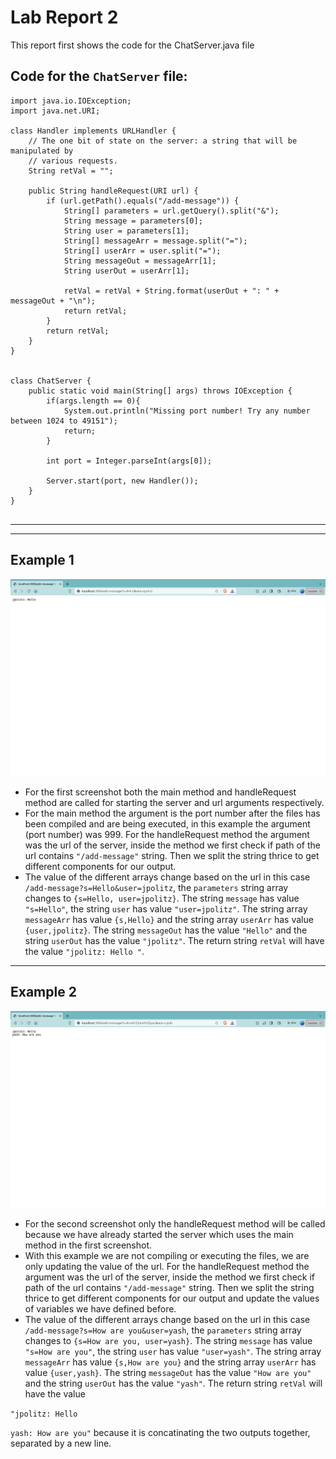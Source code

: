 # Lab Report 2
This report first shows the code for the ChatServer.java file 

## Code for the `ChatServer` file:
```
import java.io.IOException;
import java.net.URI;

class Handler implements URLHandler {
    // The one bit of state on the server: a string that will be manipulated by
    // various requests.
    String retVal = "";

    public String handleRequest(URI url) {
        if (url.getPath().equals("/add-message")) {
            String[] parameters = url.getQuery().split("&");
            String message = parameters[0];
            String user = parameters[1];
            String[] messageArr = message.split("=");
            String[] userArr = user.split("=");
            String messageOut = messageArr[1];
            String userOut = userArr[1];

            retVal = retVal + String.format(userOut + ": " + messageOut + "\n");
            return retVal;
        } 
        return retVal;
    }
}


class ChatServer {
    public static void main(String[] args) throws IOException {
        if(args.length == 0){
            System.out.println("Missing port number! Try any number between 1024 to 49151");
            return;
        }

        int port = Integer.parseInt(args[0]);

        Server.start(port, new Handler());
    }
}


```

---
---

## Example 1
![Image](ss1.png)

* For the first screenshot both the main method and handleRequest method are called for starting the server and url arguments respectively.
* For the main method the argument is the port number after the files has been compiled and are being executed, in this example the argument (port number) was 999. For the handleRequest method the argument was the url of the server, inside the method we first check if path of the url contains `"/add-message"` string. Then we split the string thrice to get different components for our output.
* The value of the different arrays change based on the url in this case `/add-message?s=Hello&user=jpolitz`, the `parameters` string array changes to `{s=Hello, user=jpolitz}`. The string  `message` has value `"s=Hello"`, the string `user` has value `"user=jpolitz"`. The string array `messageArr` has value `{s,Hello}` and the string array `userArr` has value `{user,jpolitz}`. The string `messageOut` has the value `"Hello"` and the string `userOut` has the value `"jpolitz"`. The return string `retVal` will have the value `"jpolitz: Hello
"`. 


---

## Example 2
![Image](ss2.png)

* For the second screenshot only the handleRequest method will be called because we have already started the server which uses the main method in the first screenshot.
* With this example we are not compiling or executing the files, we are only updating the value of the url. For the handleRequest method the argument was the url of the server, inside the method we first check if path of the url contains `"/add-message"` string. Then we split the string thrice to get different components for our output and update the values of variables we have defined before.
* The value of the different arrays change based on the url in this case `/add-message?s=How are you&user=yash`, the `parameters` string array changes to `{s=How are you, user=yash}`. The string  `message` has value `"s=How are you"`, the string `user` has value `"user=yash"`. The string array `messageArr` has value `{s,How are you}` and the string array `userArr` has value `{user,yash}`. The string `messageOut` has the value `"How are you"` and the string `userOut` has the value `"yash"`. The return string `retVal` will have the value
  
 `"jpolitz: Hello`

`yash: How are you"` because it is concatinating the two outputs together, separated by a new line.
 
